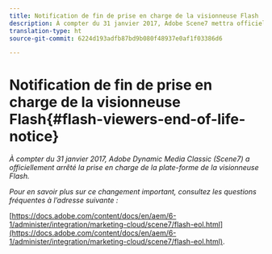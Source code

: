 ```yaml
---
title: Notification de fin de prise en charge de la visionneuse Flash
description: À compter du 31 janvier 2017, Adobe Scene7 mettra officiellement fin à la prise en charge de la plate-forme de la visionneuse Flash.
translation-type: ht
source-git-commit: 6224d193adfb87bd9b080f48937e0af1f03386d6

---
```



# Notification de fin de prise en charge de la visionneuse Flash{#flash-viewers-end-of-life-notice}

*À compter du 31 janvier 2017, Adobe Dynamic Media Classic (Scene7) a officiellement arrêté la prise en charge de la plate-forme de la visionneuse Flash.*

*Pour en savoir plus sur ce changement important, consultez les questions fréquentes à l’adresse suivante :*

[https://docs.adobe.com/content/docs/en/aem/6-1/administer/integration/marketing-cloud/scene7/flash-eol.html](https://docs.adobe.com/content/docs/en/aem/6-1/administer/integration/marketing-cloud/scene7/flash-eol.html).
